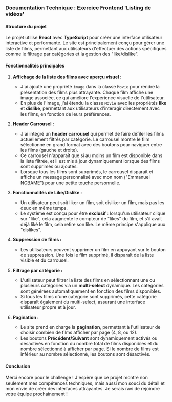 ### Documentation Technique : Exercice Frontend 'Listing de vidéos'

#### Structure du projet
Le projet utilise **React** avec **TypeScript** pour créer une interface utilisateur interactive et performante. Le site est principalement conçu pour gérer une liste de films, permettant aux utilisateurs d'effectuer des actions spécifiques comme le filtrage par catégories et la gestion des "like/dislike".

#### Fonctionnalités principales

1. **Affichage de la liste des films avec aperçu visuel :**
   - J'ai ajouté une propriété `image` dans la classe `Movie` pour rendre la présentation des films plus attrayante. Chaque film affiche une image associée, ce qui améliore l'expérience visuelle de l'utilisateur.
   - En plus de l'image, j'ai étendu la classe `Movie` avec les propriétés **like** et **dislike**, permettant aux utilisateurs d'interagir directement avec les films, en fonction de leurs préférences.

2. **Header Carrousel :**
   - J'ai intégré un **header carrousel** qui permet de faire défiler les films actuellement filtrés par catégorie. Le carrousel montre le film sélectionné en grand format avec des boutons pour naviguer entre les films (gauche et droite). 
   - Ce carrousel n'apparaît que si au moins un film est disponible dans la liste filtrée, et il est mis à jour dynamiquement lorsque des films sont supprimés ou ajoutés.
   - Lorsque tous les films sont supprimés, le carrousel disparaît et affiche un message personnalisé avec mon nom ("Emmanuel NGBAME") pour une petite touche personnelle.

3. **Fonctionnalités de Like/Dislike :**
   - Un utilisateur peut soit liker un film, soit disliker un film, mais pas les deux en même temps.
   - Le système est conçu pour être **exclusif** : lorsqu'un utilisateur clique sur "like", cela augmente le compteur de "likes" du film, et s'il avait déjà liké le film, cela retire son like. Le même principe s'applique aux "dislikes".

4. **Suppression de films :**
   - Les utilisateurs peuvent supprimer un film en appuyant sur le bouton de suppression. Une fois le film supprimé, il disparaît de la liste visible et du carrousel.

5. **Filtrage par catégorie :**
   - L'utilisateur peut filtrer la liste des films en sélectionnant une ou plusieurs catégories via un **multi-select** dynamique. Les catégories sont générées automatiquement en fonction des films disponibles.
   - Si tous les films d'une catégorie sont supprimés, cette catégorie disparaît également du multi-select, assurant une interface utilisateur propre et à jour.

6. **Pagination :**
   - Le site prend en charge la **pagination**, permettant à l'utilisateur de choisir combien de films afficher par page (4, 8, ou 12).
   - Les boutons **Précédent/Suivant** sont dynamiquement activés ou désactivés en fonction du nombre total de films disponibles et du nombre sélectionné à afficher par page. Si le nombre de films est inférieur au nombre sélectionné, les boutons sont désactivés.

#### Conclusion

Merci encore pour le challenge ! J'espère que ce projet montre non seulement mes compétences techniques, mais aussi mon souci du détail et mon envie de créer des interfaces attrayantes. Je serais ravi de rejoindre votre équipe prochainement !

